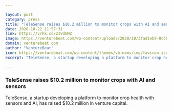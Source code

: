 ```yaml
---

layout: post
category: press
title: "TeleSense raises $10.2 million to monitor crops with AI and sensors"
date: 2020-10-22 11:57:31
link: https://vrhk.co/2IVdGMZ
image: https://venturebeat.com/wp-content/uploads/2020/10/3fad1eb9-0c58-4da9-81a4-11a6bc8f67ac-e1602617584749.png?w=1200&strip=all
domain: venturebeat.com
author: "VentureBeat"
icon: https://venturebeat.com/wp-content/themes/vb-news/img/favicon.ico
excerpt: "TeleSense, a startup developing a platform to monitor crop health with sensors and AI, has raised $10.2 million in venture capital."

---
```


### TeleSense raises $10.2 million to monitor crops with AI and sensors

TeleSense, a startup developing a platform to monitor crop health with sensors and AI, has raised $10.2 million in venture capital.